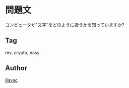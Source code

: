 # 問題文

コンピュータが"文字"をどのように扱うかを知っていますか?

## Tag

rev, crypto, easy

## Author

[8ayac](https://twitter.com/8ayac)
